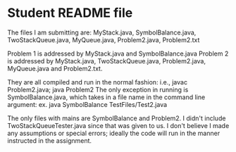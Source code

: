 # Student README file

The files I am submitting are: MyStack.java, SymbolBalance.java, 
TwoStackQueue.java, MyQueue.java, Problem2.java, Problem2.txt

Problem 1 is addressed by MyStack.java and SymbolBalance.java
Problem 2 is addressed by MyStack.java, TwoStackQueue.java, Problem2.java, MyQueue.java and Problem2.txt.

They are all compiled and run in the normal fashion: i.e., javac Problem2.java; java Problem2
The only exception in running is SymbolBalance.java, which takes in a file name in the command line argument:
ex. java SymbolBalance TestFiles/Test2.java

The only files with mains are SymbolBalance and Problem2. I didn't include TwoStackQueueTester.java
since that was given to us. I don't believe I made any assumptions or special errors; ideally the code
will run in the manner instructed in the assignment.

